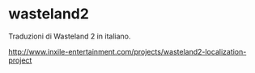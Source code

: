 wasteland2
==========

Traduzioni di Wasteland 2 in italiano.

http://www.inxile-entertainment.com/projects/wasteland2-localization-project
